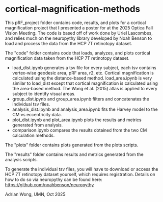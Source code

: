 # cortical-magnification-methods
This pRF_project folder contains code, results, and plots for a 
cortical magnification project that I presented a poster for at 
the 2025 Optica Fall Vision Meeting. The code is based off of 
work done by Uriel Lascombes, and relies much on the neuropythy 
library developed by Noah Benson to load and process the data 
from the HCP 7T retinotopy dataset.

The "code" folder contains code that loads, analyzes, and plots 
cortical magnification data taken from the HCP 7T retinotopy 
dataset. 
- load_dist.ipynb generates a tsv file for every subject, 
each tsv contains vertex-wise geodesic area, pRF area, r2, etc. 
Cortical magnification is calculated using the distance-based
method. load_area.ipynb is very similar to load_dist except that
cortical magnification is calculated using the area-based method.
The Wang et al. (2015) atlas is applied to every subject to
identify visual areas.
- group_dist.ipynb and group_area.ipynb filters and concatenates 
the individual tsv files.
- analysis_dist.ipynb and analysis_area.ipynb fits the Harvey model
to the CM vs eccentricity data.
- plot_dist.ipynb and plot_area.ipynb plots the results and metrics
generated from analysis.
- comparison.ipynb compares the results obtained from the two CM 
calculation methods.

The "plots" folder contains plots generated from the plots scripts.

The "results" folder contains results and metrics generated from 
the analysis scripts.

To generate the individual tsv files, you will have to download 
or access the HCP 7T retinotopy dataset yourself, which requires 
registration. Details on how to do so via neuropythy can be found
here: https://github.com/noahbenson/neuropythy

Adrian Wong,
UMN, Oct 2025
